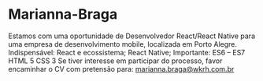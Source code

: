 # Marianna-Braga
Estamos com uma oportunidade de Desenvolvedor React/React Native para uma empresa de desenvolvimento mobile, localizada em Porto Alegre.   Indispensável: React e ecossistema; React Native; Importante: ES6 – ES7 HTML 5 CSS 3  Se tiver interesse em participar do processo, favor encaminhar o CV com pretensão para: marianna.braga@wkrh.com.br 
